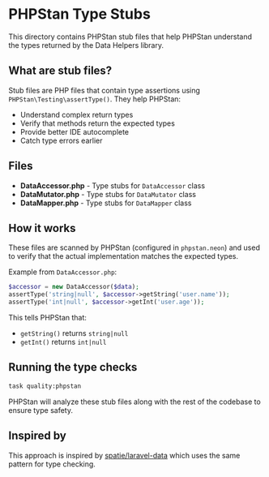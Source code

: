 # PHPStan Type Stubs

This directory contains PHPStan stub files that help PHPStan understand the types returned by the Data Helpers library.

## What are stub files?

Stub files are PHP files that contain type assertions using `PHPStan\Testing\assertType()`. They help PHPStan:
- Understand complex return types
- Verify that methods return the expected types
- Provide better IDE autocomplete
- Catch type errors earlier

## Files

- **DataAccessor.php** - Type stubs for `DataAccessor` class
- **DataMutator.php** - Type stubs for `DataMutator` class
- **DataMapper.php** - Type stubs for `DataMapper` class

## How it works

These files are scanned by PHPStan (configured in `phpstan.neon`) and used to verify that the actual implementation matches the expected types.

Example from `DataAccessor.php`:
```php
$accessor = new DataAccessor($data);
assertType('string|null', $accessor->getString('user.name'));
assertType('int|null', $accessor->getInt('user.age'));
```

This tells PHPStan that:
- `getString()` returns `string|null`
- `getInt()` returns `int|null`

## Running the type checks

```bash
task quality:phpstan
```

PHPStan will analyze these stub files along with the rest of the codebase to ensure type safety.

## Inspired by

This approach is inspired by [spatie/laravel-data](https://github.com/spatie/laravel-data/tree/main/types) which uses the same pattern for type checking.
